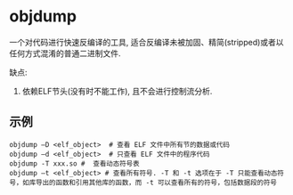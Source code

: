 # objdump
一个对代码进行快速反编译的工具, 适合反编译未被加固、精简(stripped)或者以任何方式混淆的普通二进制文件.

缺点:
1. 依赖ELF节头(没有时不能工作), 且不会进行控制流分析.

## 示例
```
objdump –D <elf_object>  # 查看 ELF 文件中所有节的数据或代码
objdump –d <elf_object>  # 只查看 ELF 文件中的程序代码
objdump -T xxx.so #  查看动态符号表
objdump –t <elf_object> # 查看所有符号. -T 和 -t 选项在于 -T 只能查看动态符号，如库导出的函数和引用其他库的函数，而 -t 可以查看所有的符号，包括数据段的符号
```